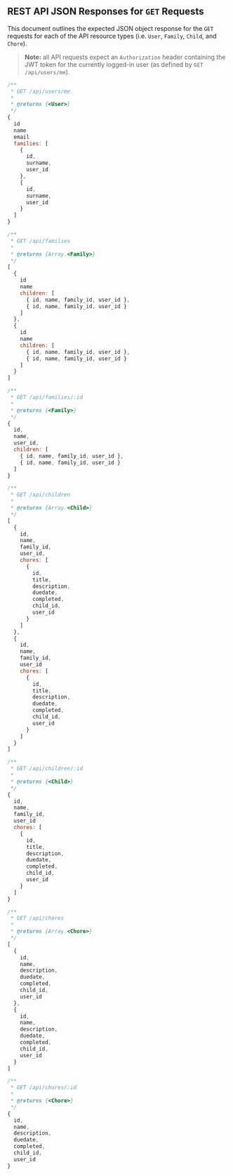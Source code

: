 ## REST API JSON Responses for `GET` Requests

This document outlines the expected JSON object response for the `GET` requests
for each of the API resource types (i.e. `User`, `Family`, `Child`, and `Chore`).

> **Note:** all API requests expect an `Authorization` header containing the JWT
> token for the currently logged-in user (as defined by `GET /api/users/me`).

```js
/**
 * GET /api/users/me
 * 
 * @returns {<User>}
 */
{
  id
  name
  email
  families: [
    {
      id,
      surname,
      user_id
    },
    {
      id,
      surname,
      user_id
    }
  ]
}

/**
 * GET /api/families
 * 
 * @returns {Array.<Family>}
 */
[
  {
    id
    name
    children: [
      { id, name, family_id, user_id },
      { id, name, family_id, user_id }
    ]
  },
  {
    id
    name
    children: [
      { id, name, family_id, user_id },
      { id, name, family_id, user_id }
    ]
  }
]

/**
 * GET /api/families/:id
 * 
 * @returns {<Family>}
 */
{
  id,
  name,
  user_id,
  children: [
    { id, name, family_id, user_id },
    { id, name, family_id, user_id }
  ]
}

/**
 * GET /api/children
 * 
 * @returns {Array.<Child>}
 */
[
  {
    id,
    name,
    family_id,
    user_id,
    chores: [
      {
        id,
        title,
        description,
        duedate,
        completed,
        child_id,
        user_id
      }
    ]
  },
  {
    id,
    name,
    family_id,
    user_id
    chores: [
      {
        id,
        title,
        description,
        duedate,
        completed,
        child_id,
        user_id
      }
    ]
  }
]

/**
 * GET /api/children/:id
 * 
 * @returns {<Child>}
 */
{
  id,
  name,
  family_id,
  user_id
  chores: [
    {
      id,
      title,
      description,
      duedate,
      completed,
      child_id,
      user_id
    }
  ]
}

/**
 * GET /api/chores
 * 
 * @returns {Array.<Chore>}
 */
[
  {
    id,
    name,
    description,
    duedate,
    completed,
    child_id,
    user_id
  },
  {
    id,
    name,
    description,
    duedate,
    completed,
    child_id,
    user_id
  }
]

/**
 * GET /api/chores/:id
 * 
 * @returns {<Chore>}
 */
{
  id,
  name,
  description,
  duedate,
  completed,
  child_id,
  user_id
}
```
